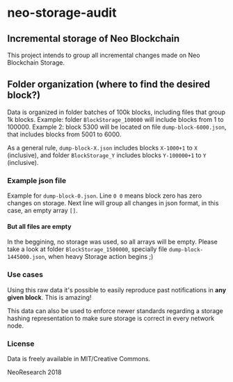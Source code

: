 # neo-storage-audit
## Incremental storage of Neo Blockchain

This project intends to group all incremental changes made on Neo Blockchain Storage. 

## Folder organization (where to find the desired block?)
Data is organized in folder batches of 100k blocks, including files that group 1k blocks.
Example: folder `BlockStorage_100000` will include blocks from 1 to 100000.
Example 2: block 5300 will be located on file `dump-block-6000.json`, that includes blocks from 5001 to 6000.

As a general rule, `dump-block-X.json` includes blocks `X-1000+1` to `X` (inclusive), and folder `BlockStorage_Y` includes blocks `Y-100000+1` to `Y` (inclusive).

### Example json file
Example for `dump-block-0.json`. Line `0 0` means block zero has zero changes on storage. Next line will group all changes in json format, in this case, an empty array `[]`.

#### But all files are empty
In the beggining, no storage was used, so all arrays will be empty. Please take a look at folder `BlockStorage_1500000`, specially file `dump-block-1445000.json`, when heavy Storage action begins ;)

### Use cases
Using this raw data it's possible to easily reproduce past notifications in **any given block**. This is amazing!

This data can also be used to enforce newer standards regarding a storage hashing representation to make sure storage is correct in every network node.

### License
Data is freely available in MIT/Creative Commons.

NeoResearch 2018
